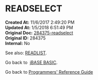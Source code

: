 # READSELECT

**Created At:** 11/6/2017 2:49:20 PM  
**Updated At:** 1/5/2018 6:51:49 PM  
**Original Doc:** [284375-readselect](https://docs.jbase.com/36868-jbase-basic/284375-readselect)  
**Original ID:** 284375  
**Internal:** No  

See also: [READLIST](./../readlist).

Go back to  [jBASE BASIC](./../jbase-basic-programmers-reference-guide).

Go back to [Programmers' Reference Guide](./../../reference-guides/jbc/README.md)

  
<PageFooter />
